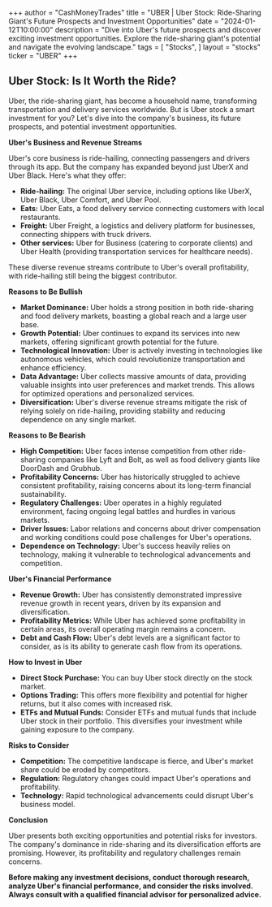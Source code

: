 +++
author = "CashMoneyTrades"
title = "UBER |  Uber Stock: Ride-Sharing Giant's Future Prospects and Investment Opportunities"
date = "2024-01-12T10:00:00"
description = "Dive into Uber's future prospects and discover exciting investment opportunities. Explore the ride-sharing giant's potential and navigate the evolving landscape."
tags = [
"Stocks",
]
layout = "stocks"
ticker = "UBER"
+++
        


## Uber Stock: Is It Worth the Ride?

Uber, the ride-sharing giant, has become a household name, transforming transportation and delivery services worldwide. But is Uber stock a smart investment for you? Let's dive into the company's business, its future prospects, and potential investment opportunities.

**Uber's Business and Revenue Streams**

Uber's core business is ride-hailing, connecting passengers and drivers through its app. But the company has expanded beyond just UberX and Uber Black. Here's what they offer:

* **Ride-hailing:** The original Uber service, including options like UberX, Uber Black, Uber Comfort, and Uber Pool.
* **Eats:** Uber Eats, a food delivery service connecting customers with local restaurants.
* **Freight:** Uber Freight, a logistics and delivery platform for businesses, connecting shippers with truck drivers.
* **Other services:** Uber for Business (catering to corporate clients) and Uber Health (providing transportation services for healthcare needs).

These diverse revenue streams contribute to Uber's overall profitability, with ride-hailing still being the biggest contributor. 

**Reasons to Be Bullish**

* **Market Dominance:** Uber holds a strong position in both ride-sharing and food delivery markets, boasting a global reach and a large user base.
* **Growth Potential:** Uber continues to expand its services into new markets, offering significant growth potential for the future. 
* **Technological Innovation:** Uber is actively investing in technologies like autonomous vehicles, which could revolutionize transportation and enhance efficiency.
* **Data Advantage:** Uber collects massive amounts of data, providing valuable insights into user preferences and market trends. This allows for optimized operations and personalized services.
* **Diversification:** Uber's diverse revenue streams mitigate the risk of relying solely on ride-hailing, providing stability and reducing dependence on any single market.

**Reasons to Be Bearish**

* **High Competition:** Uber faces intense competition from other ride-sharing companies like Lyft and Bolt, as well as food delivery giants like DoorDash and Grubhub.
* **Profitability Concerns:** Uber has historically struggled to achieve consistent profitability, raising concerns about its long-term financial sustainability.
* **Regulatory Challenges:** Uber operates in a highly regulated environment, facing ongoing legal battles and hurdles in various markets.
* **Driver Issues:** Labor relations and concerns about driver compensation and working conditions could pose challenges for Uber's operations.
* **Dependence on Technology:** Uber's success heavily relies on technology, making it vulnerable to technological advancements and competition.

**Uber's Financial Performance**

* **Revenue Growth:**  Uber has consistently demonstrated impressive revenue growth in recent years, driven by its expansion and diversification.
* **Profitability Metrics:** While Uber has achieved some profitability in certain areas, its overall operating margin remains a concern. 
* **Debt and Cash Flow:** Uber's debt levels are a significant factor to consider, as is its ability to generate cash flow from its operations.

**How to Invest in Uber**

* **Direct Stock Purchase:** You can buy Uber stock directly on the stock market.
* **Options Trading:** This offers more flexibility and potential for higher returns, but it also comes with increased risk.
* **ETFs and Mutual Funds:** Consider ETFs and mutual funds that include Uber stock in their portfolio. This diversifies your investment while gaining exposure to the company.

**Risks to Consider**

* **Competition:** The competitive landscape is fierce, and Uber's market share could be eroded by competitors.
* **Regulation:** Regulatory changes could impact Uber's operations and profitability.
* **Technology:** Rapid technological advancements could disrupt Uber's business model.

**Conclusion**

Uber presents both exciting opportunities and potential risks for investors. The company's dominance in ride-sharing and its diversification efforts are promising. However, its profitability and regulatory challenges remain concerns. 

**Before making any investment decisions, conduct thorough research, analyze Uber's financial performance, and consider the risks involved. Always consult with a qualified financial advisor for personalized advice.** 

        